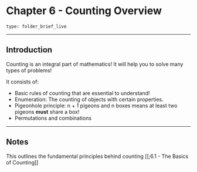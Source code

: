 # Chapter 6 - Counting Overview
 
```ccard
type: folder_brief_live
```

---
## Introduction

Counting is an integral part of mathematics! It will help you to solve many types of problems! 

It consists of:
- Basic rules of counting that are essential to understand!
- Enumeration: The counting of objects with certain properties.
- Pigeonhole principle: n + 1 pigeons and n boxes means at least two pigeons **must** share a box!
- Permutations and combinations

--- 
## Notes

This outlines the fundamental principles behind counting
[[;6.1 - The Basics of Counting]]


